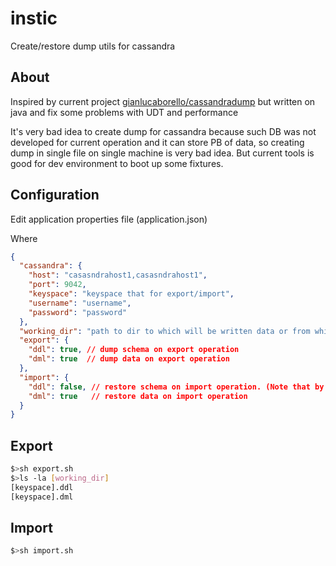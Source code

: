 # instic
Create/restore dump utils for cassandra

## About

Inspired by current project [gianlucaborello/cassandradump](https://github.com/gianlucaborello/cassandradump) but written on java and fix some problems with UDT and performance 

It's very bad idea to create dump for cassandra because such DB was not developed for current operation and it can store PB
 of data, so creating dump in single file on single machine is very bad idea. But current tools is good for dev environment to boot up some fixtures.
 
 

## Configuration

Edit application properties file (application.json)

Where

```json
{
  "cassandra": {
    "host": "casasndrahost1,casasndrahost1",
    "port": 9042,
    "keyspace": "keyspace that for export/import",
    "username": "username",
    "password": "password"
  },
  "working_dir": "path to dir to which will be written data or from which data will be imported",
  "export": {
    "ddl": true, // dump schema on export operation
    "dml": true  // dump data on export operation
  },
  "import": {
    "ddl": false, // restore schema on import operation. (Note that by default `system` keyspace will be used so user must hava enogh grants)
    "dml": true   // restore data on import operation
  }
}
```

## Export
```bash
$>sh export.sh
$>ls -la [working_dir]
[keyspace].ddl
[keyspace].dml
```


## Import
```bash
$>sh import.sh
```
